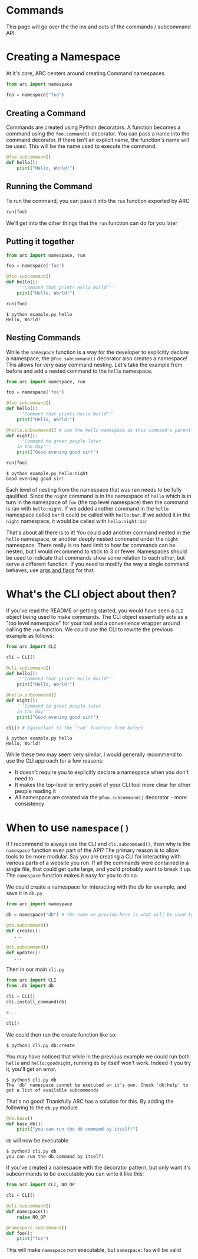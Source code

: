 # Commands
This page will go over the the ins and outs of the commands / subcommand API.

# Creating a Namespace
At it's core, ARC centers around creating Command namespaces
```py x
from arc import namespace

foo = namespace("foo")
```

## Creating a Command
Commands are created using Python decorators. A function becomes a command using the `foo.command()` decorator. You can pass a name into the command decorator. If there isn't an explicit name, the function's name will be used. This will be the name used to execute the command.

```py x
@foo.subcommand()
def hello():
    print("Hello, World!")
```

## Running the Command
To run the command, you can pass it into the `run` function exported by ARC 
```py x
run(foo)
```
We'll get into the other things that the `run` function can do for you later

## Putting it together
```py
from arc import namespace, run

foo = namespace('foo')

@foo.subcommand()
def hello():
    '''Command that prints Hello World'''
    print("Hello, World!")

run(foo)
```

```out
$ python example.py hello
Hello, World!
```

## Nesting Commands
While the `namespace` function is a way for the developer to explicitly declare a namespace, the `@foo.subcommand()` decorator also creates a namespace! This allows for very easy command nesting. Let's take the example from before and add a nested command to the `hello` namespace.

```py
from arc import namespace, run

foo = namespace('foo')

@foo.subcommand()
def hello():
    '''Command that prints Hello World'''
    print("Hello, World!")

@hello.subcommand() # use the hello namespace as this command's parent
def night():
    '''Command to greet people later 
    in the day'''
    print("Good evening good sir!")

run(foo)
```

```out
$ python example.py hello:night
Good evening good sir!
```

Each level of nesting from the namespace that was ran needs to be fully qaulified. Since the `night` command is in the namespace of `hello` which is in turn in the namespace of `foo` (the top level namespace) then the command is ran with `hello:night`. If we added another command in the `hello` namespace called `bar` it could be called with `hello:bar`. If we added it in the `night` namespace, it would be called with `hello:night:bar`

That's about all there is to it! You could add another command nested in the `hello` namespace, or another deeply nested command under the `night` namespace. There really is no hard limit to how far commands can be nested, but I would recommend to stick to 3 or fewer. Namespaces should be used to indicate that commands show some relation to each other, but serve a different function. If you need to modify the way a single command behaves, use [args and flags](./args_and_flags) for that. 

# What's the CLI object about then?
If you've read the README or getting started, you would have seen a `CLI` object being used to make commands. The CLI object essentially acts as a "top level namespace" for your tool and a convenience wrapper around calling the `run` function. We could use the CLI to rewrite the previous example as follows:

```py
from arc import CLI

cli = CLI()

@cli.subcommand()
def hello():
    '''Command that prints Hello World'''
    print("Hello, World!")

@hello.subcommand()
def night():
    '''Command to greet people later 
    in the day'''
    print("Good evening good sir!")

cli() # Equivelant to the 'run' function from before
```
```out
$ python example.py hello
Hello, World!
```
While these two may seem very similar, I would generally recommend to use the CLI approach for a few reasons:
- It doesn't require you to explicitly declare a namespace when you don't need to
- It makes the top-level or entry point of your CLI tool more clear for other people reading it
- All namespace are created via the `@foo.subcommand()` decorator - more consistency

# When to use `namespace()`
If I recommend to always use the CLI and `cli.subcommand()`, then why is the `namespace` function even part of the API? The primary reason is to allow tools to be more modular. Say you are creating a CLI for interacting with various parts of a website you run. If all the commands were contained in a single file, that could get quite large, and you'd probably want to break it up. The `namespace` function makes it easy for you to do so.

We could create a namespace for interacting with the db for example, and save it in `db.py`
```py
from arc import namespace

db = namespace("db") # the name we provide here is what will be used to navigate into this namespace

@db.subcommand() 
def create():
   ...

@db.subcommand()
def update():
   ...
```

Then in our main `cli.py`
```py x
from arc import CLI
from .db import db

cli = CLI()
cli.install_command(db)

#...

cli()
```

We could then run the create function like so:
```
$ python3 cli.py db:create
```

You may have noticed that while in the previous example we could run both `hello` and `hello:goodnight`, running `db` by itself won't work. Indeed if you try it, you'll get an error.

```
$ python3 cli.py db
The 'db' namespace cannot be executed on it's own. Check 'db:help' to get a list of available subcommands
```
That's no good! Thankfully ARC has a solution for this. By adding the following to the `db.py` module
```py x
@db.base()
def base_db():
    print("you can run the db command by itself!")
```
`db` will now be executable

```
$ python3 cli.py db
you can run the db command by itself!
```

If you've created a namespace with the decorator pattern, but only want it's subcommands to be executable you can write it like this:
```py x
from arc import CLI, NO_OP

cli = CLI()

@cli.subcommand()
def namespace():
    raise NO_OP

@namespace.subcommand()
def foo():
    print("foo")
```

This will make `namespace` non executable, but `namespace:foo` will be valid
